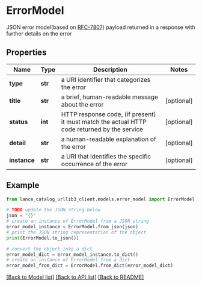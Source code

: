 # ErrorModel

JSON error model(based on [RFC-7807](https://datatracker.ietf.org/doc/html/rfc7807)) payload returned in a response with further details on the error

## Properties

Name | Type | Description | Notes
------------ | ------------- | ------------- | -------------
**type** | **str** | a URI identifier that categorizes the error | 
**title** | **str** | a brief, human-readable message about the error | [optional] 
**status** | **int** | HTTP response code, (if present) it must match the actual HTTP code returned by the service | [optional] 
**detail** | **str** | a human-readable explanation of the error | [optional] 
**instance** | **str** | a URI that identifies the specific occurrence of the error | [optional] 

## Example

```python
from lance_catalog_urllib3_client.models.error_model import ErrorModel

# TODO update the JSON string below
json = "{}"
# create an instance of ErrorModel from a JSON string
error_model_instance = ErrorModel.from_json(json)
# print the JSON string representation of the object
print(ErrorModel.to_json())

# convert the object into a dict
error_model_dict = error_model_instance.to_dict()
# create an instance of ErrorModel from a dict
error_model_from_dict = ErrorModel.from_dict(error_model_dict)
```
[[Back to Model list]](../README.md#documentation-for-models) [[Back to API list]](../README.md#documentation-for-api-endpoints) [[Back to README]](../README.md)


